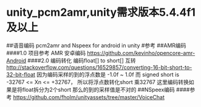# unity_pcm2amr,unity需求版本5.4.4f1及以上
##语音编码 pcm2amr and Nspeex for android in unity 
#参考
##AMR编码
####1.0 项目参考
      AMR 安卓编码 https://github.com/kevinho/opencore-amr-Android
####2.0 编码转化
    编码float[] to short[] 互转 http://stackoverflow.com/questions/16529857/converting-16-bit-short-to-32-bit-float
  因为编码采样的到的浮点数是 -1.0f ~ 1.0f 而 signed short is -32767 <= Xn <= +32767， 所以将浮点数转化short 乘32767
  这里编码转换如果是将float拆分为2个short 那么的到的采样值是不对的
##NSpeex编码
####参考 https://github.com/fholm/unityassets/tree/master/VoiceChat

